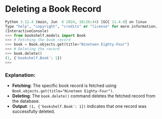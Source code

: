 # Deleting a Book Record
```python
Python 3.12.4 (main, Jun  6 2024, 18:26:44) [GCC 11.4.0] on linux
Type "help", "copyright", "credits" or "license" for more information.
(InteractiveConsole)
>>> from bookshelf.models import Book
>>> # Fetching the book record 
>>> book = Book.objects.get(title="Nineteen Eighty-Four")
>>> # Deleting the record 
>>> book.delete()
(1, {'bookshelf.Book': 1})
>>> 
```
### Explanation:
- **Fetching**: The specific book record is fetched using `Book.objects.get(title="Nineteen Eighty-Four")`.
- **Deleting**: The `book.delete()` command deletes the fetched record from the database.
- **Output**: `(1, {'bookshelf.Book': 1})` indicates that one record was successfully deleted.